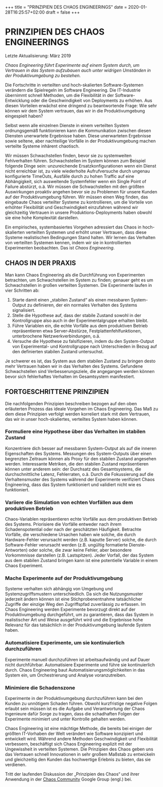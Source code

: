 +++
title = "PRINZIPIEN DES CHAOS ENGINEERINGS"
date = 2020-01-28T16:25:57+02:00
draft = false
+++

# PRINZIPIEN DES CHAOS ENGINEERINGS
Letzte Aktualisierung: März 2019

*Chaos Engineering führt Experimente auf einem System durch, um Vertrauen in das System aufzubauen auch unter widrigen Umständen in der Produktivumgebung zu bestehen.*

Die Fortschritte in verteilten und hoch-skalierten Software-Systemen verändern die Spielregeln im Software Engineering. Die IT-Industrie übernimmt schnell Methoden, um die Flexibilität in der Software-Entwicklung oder die Geschwindigkeit von Deployments zu erhöhen. Aus diesen Vorteilen erwächst eine dringend zu beantwortende Frage: Wie sehr können wir dem System vertrauen, das wir in die Produktivumgebung eingespielt haben?

Selbst wenn alle einzelnen Dienste in einem verteilten System ordnungsgemäß funktionieren kann die Kommunikation zwischen diesen Diensten unerwartete Ergebnisse haben. Diese unerwarteten Ergebnisse sowie seltene, aber nachteilige Vorfälle in der Produktivumgebung machen verteilte Systeme inhärent chaotisch.

Wir müssen Schwachstellen finden, bevor sie zu systemweiten Fehlverhalten führen. Schwachstellen im System können zum Beispiel folgende Dinge sein: unzureichende Ersatzkonfigurationen wenn ein Dienst nicht erreichbar ist, zu viele wiederholte Aufrufversuche durch ungenau konfigurierte TimeOuts, Ausfälle durch zu hohen Traffic auf eine Abhängigkeit, sich ausweitende Systemfehler wenn ein Single Point of Failure abstürzt, o.ä. Wir müssen die Schwachstellen mit den größten Auswirkungen proaktiv angehen bevor sie zu Problemen für unsere Kunden auf der Produktivumgebung führen. Wir müssen einen Weg finden, das eingebaute Chaos verteilter Systeme zu kontrollieren, um die Vorteile von erhöhter Flexibilität und Geschwindigkeit einzufahren während wir gleichzeitig Vertrauen in unsere Produktions-Deployments haben obwohl sie eine hohe Komplexität darstellen.

Ein empirisches, systembasiertes Vorgehen adressiert das Chaos in hoch-skalierten verteilten Systemen und erhöht unser Vertrauen, dass diese Systeme realistischen Bedingungen Stand halten. Wir lernen das Verhalten von verteilten Systemen kennen, indem wir sie in kontrollierten Experimenten beobachten. Das ist *Chaos Engineering*.

## CHAOS IN DER PRAXIS

Man kann Chaos Engineering als die Durchführung von Experimenten betrachten, um Schwachstellen im System zu finden; genauer geht es um Schwachstellen in großen verteilten Systemen. Die Experimente laufen in vier Schritten ab:

1. Starte damit einen „stabilen Zustand“ als einen messbaren System-Output zu definieren, der ein normales Verhalten des Systems signalisiert.
2. Stelle die Hypothese auf, dass der stabile Zustand sowohl in der Kontrollgruppe also auch in der Experimentalgruppe erhalten bleibt.
3. Führe Variablen ein, die echte Vorfälle aus dem produktiven Betrieb repräsentieren etwa Server-Abstürze, Festplattenfehlfunktionen, unterbrochene Netzwerkverbindungen, o.ä.
4. Versuche die Hypothese zu falsifizieren, indem du den System-Output von Experimental- und Kontrollgruppe nach Unterschieden in Bezug auf den definierten stabilen Zustand untersuchst.

Je schwerer es ist, das System aus dem stabilen Zustand zu bringen desto mehr Vertrauen haben wir in das Verhalten des Systems. Gefundene Schwachstellen sind Verbesserungsziele, die angegangen werden können bevor sich fehlerhaftes Verhalten im Gesamtsystem manifestiert.

## FORTGESCHRITTENE PRINZIPIEN 

Die nachfolgenden Prinzipien beschreiben bezogen auf den oben erläuterten Prozess das ideale Vorgehen im Chaos Engineering. Das Maß zu dem diese Prinzipien verfolgt werden korreliert stark mit dem Vertrauen, das wir in unser hoch-skaliertes, verteiltes System haben können.

### Formuliere eine Hypothese über das Verhalten im stabilen Zustand 

Konzentriere dich besser auf messbaren System-Output als auf die inneren Eigenschaften des Systems. Messungen des System-Outputs über einen begrenzten Zeitraum können als Proxy für den stabilen Zustand angesehen werden. Interessante Metriken, die den stabilen Zustand repräsentieren können unter anderem sein: der Durchsatz des Gesamtsystems, die durchschnittliche Latenz, Fehlerraten, o.ä.
Durch die Fokussierung auf die Verhaltensmuster des Systems während der Experimente verifiziert Chaos Engineering, dass das System funktioniert und validiert nicht wie es funktioniert.

### Variiere die Simulation von echten Vorfällen aus dem produktiven Betrieb 

Chaos-Variablen repräsentieren echte Vorfälle aus dem produktiven Betrieb des Systems. Priorisiere die Vorfälle entweder nach ihrem Schadenspotential oder nach der geschätzten Häufigkeit. Betrachte Vorfälle, die verschiedene Ursachen haben wie solche, die durch Hardware-Fehler verursacht werden (z.B. kaputte Server) solche, die durch Software-Fehler verursacht werden (z.B. ungültig formatierte Dienste-Antworten) oder solche, die zwar keine Fehler, aber besondere Vorkommnisse darstellen (z.B. Lastspitzen).  Jeder Vorfall, der das System aus dem stabilen Zustand bringen kann ist eine potentielle Variable in einem Chaos Experiment.

### Mache Experimente auf der Produktivumgebung

Systeme verhalten sich abhängig von Umgebung und Systemzugriffsmustern unterschiedlich. Da sich die Nutzungsmuster jederzeit ändern können ist eine Stichprobenentnahme tatsächlicher Zugriffe der einzige Weg den Zugriffspfad zuverlässig zu erfassen.  Im Chaos Engineering werden Experimente bevorzugt direkt auf der Produktivumgebung durchgeführt, um zu garantieren, dass das System in realistischer Art und Weise ausgeführt wird und die Ergebnisse hohe Relevanz für das tatsächlich in der Produktivumgebung laufende System haben.

### Automatisiere Experimente, um sie kontinuierlich durchzuführen 

Experimente manuell durchzuführen ist arbeitsaufwändig und auf Dauer nicht durchführbar. Automatisiere Experimente und führe sie kontinuierlich durch. Chaos Engineering baut Automatisierungsmöglichkeiten in das System ein, um Orchestrierung und Analyse voranzutreiben.

### Minimiere die Schadenszone 

Experimente in der Produktivumgebung durchzuführen kann bei den Kunden zu unnötigem Schaden führen. Obwohl kurzfristige negative Folgen erlaubt sein müssen ist es die Aufgabe und Verantwortung der Chaos Ingenieure dafür Sorge zu tragen, dass die schadhaften Folgen der Experimente minimiert und unter Kontrolle gehalten werden.

Chaos Engineering ist eine mächtige Methode, die bereits bei einigen der größten IT-Vorhaben der Welt verändert wie Software konzipiert und entwickelt wird. Während andere Methoden Geschwindigkeit und Flexibilität verbessern, beschäftigt sich Chaos Engineering explizit mit der Ungewissheit in verteilten Systemen. Die Prinzipien des Chaos geben uns das Vertrauen schnell Innovationen in sehr großem Maßstab zu entwickeln und gleichzeitig den Kunden das hochwertige Erlebnis zu bieten, das sie verdienen.

Tritt der laufenden Diskussion der „Prinzipien des Chaos“ und ihrer Anwendung in der [Chaos Community](https://groups.google.com/forum/#!forum/chaos-community) Google Group (engl.) bei.
